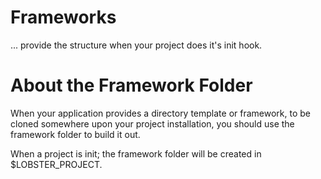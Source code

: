 # Frameworks
... provide the structure when your project does it's init hook.


# About the Framework Folder
When your application provides a directory template or framework, to be cloned somewhere upon your project installation, you should use the framework folder to build it out.

When a project is init; the framework folder will be created in $LOBSTER_PROJECT.